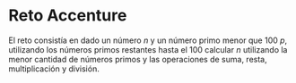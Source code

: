 # Reto Accenture
El reto consistía en dado un número *n* y un número primo menor que 100 *p*, utilizando los números primos restantes hasta el 100 calcular *n* utilizando la menor cantidad de números primos y las operaciones de suma, resta, multiplicación y división.
